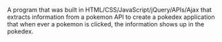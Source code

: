 A program that was built in HTML/CSS/JavaScript/jQuery/APIs/Ajax that extracts information from a pokemon API to create a pokedex application that when ever a pokemon is clicked, the information shows up in the pokedex.